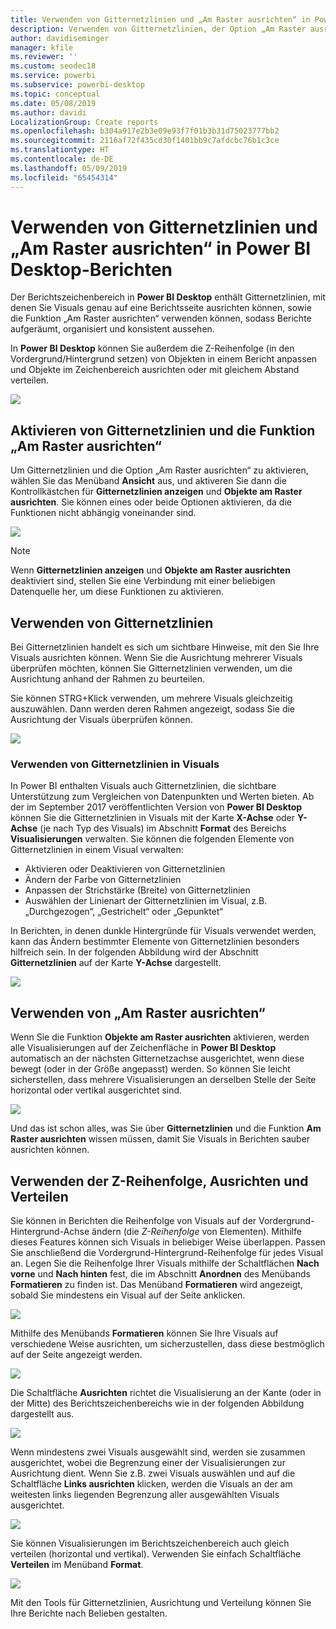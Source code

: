 ```yaml
---
title: Verwenden von Gitternetzlinien und „Am Raster ausrichten“ in Power BI Desktop-Berichten
description: Verwenden von Gitternetzlinien, der Option „Am Raster ausrichten“, der Z-Reihenfolge, Ausrichtung und Verteilung in Power BI Desktop-Berichten
author: davidiseminger
manager: kfile
ms.reviewer: ''
ms.custom: seodec18
ms.service: powerbi
ms.subservice: powerbi-desktop
ms.topic: conceptual
ms.date: 05/08/2019
ms.author: davidi
LocalizationGroup: Create reports
ms.openlocfilehash: b304a917e2b3e09e93f7f01b3b31d75023777bb2
ms.sourcegitcommit: 2116af72f435cd30f1401bb9c7afdcbc76b1c3ce
ms.translationtype: HT
ms.contentlocale: de-DE
ms.lasthandoff: 05/09/2019
ms.locfileid: "65454314"
---
```

# <a name="use-gridlines-and-snap-to-grid-in-power-bi-desktop-reports"></a>Verwenden von Gitternetzlinien und „Am Raster ausrichten“ in Power BI Desktop-Berichten
Der Berichtszeichenbereich in **Power BI Desktop** enthält Gitternetzlinien, mit denen Sie Visuals genau auf eine Berichtsseite ausrichten können, sowie die Funktion „Am Raster ausrichten“ verwenden können, sodass Berichte aufgeräumt, organisiert und konsistent aussehen.

In **Power BI Desktop** können Sie außerdem die Z-Reihenfolge (in den Vordergrund/Hintergrund setzen) von Objekten in einem Bericht anpassen und Objekte im Zeichenbereich ausrichten oder mit gleichem Abstand verteilen.

![](media/desktop-gridlines-snap-to-grid/snap-to-grid_0.png)

## <a name="enabling-gridlines-and-snap-to-grid"></a>Aktivieren von Gitternetzlinien und die Funktion „Am Raster ausrichten“
Um Gitternetzlinien und die Option „Am Raster ausrichten“ zu aktivieren, wählen Sie das Menüband **Ansicht** aus, und aktiveren Sie dann die Kontrollkästchen für **Gitternetzlinien anzeigen** und **Objekte am Raster ausrichten**. Sie können eines oder beide Optionen aktivieren, da die Funktionen nicht abhängig voneinander sind.

![](media/desktop-gridlines-snap-to-grid/snap-to-grid_1.png)

> [!NOTE]
> Wenn **Gitternetzlinien anzeigen** und **Objekte am Raster ausrichten** deaktiviert sind, stellen Sie eine Verbindung mit einer beliebigen Datenquelle her, um diese Funktionen zu aktivieren.

## <a name="using-gridlines"></a>Verwenden von Gitternetzlinien
Bei Gitternetzlinien handelt es sich um sichtbare Hinweise, mit den Sie Ihre Visuals ausrichten können. Wenn Sie die Ausrichtung mehrerer Visuals überprüfen möchten, können Sie Gitternetzlinien verwenden, um die Ausrichtung anhand der Rahmen zu beurteilen.

Sie können STRG+Klick verwenden, um mehrere Visuals gleichzeitig auszuwählen. Dann werden deren Rahmen angezeigt, sodass Sie die Ausrichtung der Visuals überprüfen können.

![](media/desktop-gridlines-snap-to-grid/snap-to-grid_2.png)

### <a name="using-gridlines-inside-visuals"></a>Verwenden von Gitternetzlinien in Visuals
In Power BI enthalten Visuals auch Gitternetzlinien, die sichtbare Unterstützung zum Vergleichen von Datenpunkten und Werten bieten. Ab der im September 2017 veröffentlichten Version von **Power BI Desktop** können Sie die Gitternetzlinien in Visuals mit der Karte **X-Achse** oder **Y-Achse** (je nach Typ des Visuals) im Abschnitt **Format** des Bereichs **Visualisierungen** verwalten. Sie können die folgenden Elemente von Gitternetzlinien in einem Visual verwalten:

* Aktivieren oder Deaktivieren von Gitternetzlinien
* Ändern der Farbe von Gitternetzlinien
* Anpassen der Strichstärke (Breite) von Gitternetzlinien
* Auswählen der Linienart der Gitternetzlinien im Visual, z.B. „Durchgezogen“, „Gestrichelt“ oder „Gepunktet“

In Berichten, in denen dunkle Hintergründe für Visuals verwendet werden, kann das Ändern bestimmter Elemente von Gitternetzlinien besonders hilfreich sein. In der folgenden Abbildung wird der Abschnitt **Gitternetzlinien** auf der Karte **Y-Achse** dargestellt.

![](media/desktop-gridlines-snap-to-grid/snap-to-grid_9.png)

## <a name="using-snap-to-grid"></a>Verwenden von „Am Raster ausrichten“
Wenn Sie die Funktion **Objekte am Raster ausrichten** aktivieren, werden alle Visualisierungen auf der Zeichenfläche in **Power BI Desktop** automatisch an der nächsten Gitternetzachse ausgerichtet, wenn diese bewegt (oder in der Größe angepasst) werden. So können Sie leicht sicherstellen, dass mehrere Visualisierungen an derselben Stelle der Seite horizontal oder vertikal ausgerichtet sind.

![](media/desktop-gridlines-snap-to-grid/snap-to-grid_3.png)

Und das ist schon alles, was Sie über **Gitternetzlinien** und die Funktion **Am Raster ausrichten** wissen müssen, damit Sie Visuals in Berichten sauber ausrichten können.

## <a name="using-z-order-align-and-distribute"></a>Verwenden der Z-Reihenfolge, Ausrichten und Verteilen
Sie können in Berichten die Reihenfolge von Visuals auf der Vordergrund-Hintergrund-Achse ändern (die *Z-Reihenfolge* von Elementen). Mithilfe dieses Features können sich Visuals in beliebiger Weise überlappen. Passen Sie anschließend die Vordergrund-Hintergrund-Reihenfolge für jedes Visual an. Legen Sie die Reihenfolge Ihrer Visuals mithilfe der Schaltflächen **Nach vorne** und **Nach hinten** fest, die im Abschnitt **Anordnen** des Menübands **Formatieren** zu finden ist. Das Menüband **Formatieren** wird angezeigt, sobald Sie mindestens ein Visual auf der Seite anklicken.

![](media/desktop-gridlines-snap-to-grid/snap-to-grid_4.png)

Mithilfe des Menübands **Formatieren** können Sie Ihre Visuals auf verschiedene Weise ausrichten, um sicherzustellen, dass diese bestmöglich auf der Seite angezeigt werden.

![](media/desktop-gridlines-snap-to-grid/snap-to-grid_5.png)

Die Schaltfläche **Ausrichten** richtet die Visualisierung an der Kante (oder in der Mitte) des Berichtszeichenbereichs wie in der folgenden Abbildung dargestellt aus.

![](media/desktop-gridlines-snap-to-grid/snap-to-grid_6.png)

Wenn mindestens zwei Visuals ausgewählt sind, werden sie zusammen ausgerichtet, wobei die Begrenzung einer der Visualisierungen zur Ausrichtung dient. Wenn Sie z.B. zwei Visuals auswählen und auf die Schaltfläche **Links ausrichten** klicken, werden die Visuals an der am weitesten links liegenden Begrenzung aller ausgewählten Visuals ausgerichtet.

![](media/desktop-gridlines-snap-to-grid/snap-to-grid_7.png)

Sie können Visualisierungen im Berichtszeichenbereich auch gleich verteilen (horizontal und vertikal). Verwenden Sie einfach Schaltfläche **Verteilen** im Menüband **Format**.

![](media/desktop-gridlines-snap-to-grid/snap-to-grid_8.png)

Mit den Tools für Gitternetzlinien, Ausrichtung und Verteilung können Sie Ihre Berichte nach Belieben gestalten.

